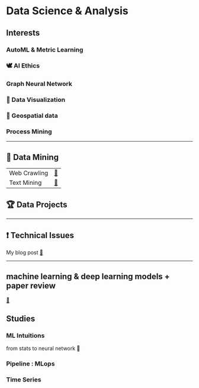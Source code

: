 # Data Science & Analysis


## Interests

### AutoML & Metric Learning 

### 🕊 AI Ethics

### Graph Neural Network

### 👀 Data Visualization

### 🚓 Geospatial data

### Process Mining 

---

## 🔦 Data Mining

|||
|---|---|
|Web Crawling|[📁]()|
|Text Mining|[📁]()|

## 🏆 Data Projects

---
## ❗ Technical Issues

My blog post [🔗]()

---

## machine learning & deep learning models + paper review

[📰](https://github.com/m0oon0/Data-Science/blob/main/models.md)

## Studies

### ML Intuitions

from stats to neural network 📑

### Pipeline : MLops

### Time Series


